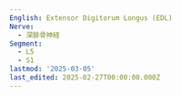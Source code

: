 ```yaml
---
English: Extensor Digitorum Longus (EDL)
Nerve:
  - 深腓骨神経
Segment:
  - L5
  - S1
lastmod: '2025-03-05'
last_edited: 2025-02-27T00:00:00.000Z
---
```



